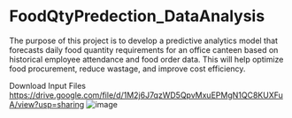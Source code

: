# FoodQtyPredection_DataAnalysis
The purpose of this project is to develop a predictive analytics model that forecasts daily food quantity requirements for an office canteen based on historical employee attendance and food order data. This will help optimize food procurement, reduce wastage, and improve cost efficiency.


Download Input Files https://drive.google.com/file/d/1M2j6J7qzWD5QpvMxuEPMgN1QC8KUXFuA/view?usp=sharing
![image](https://github.com/user-attachments/assets/a3c62a44-4497-4047-8d16-f14cd81bbbf0)
